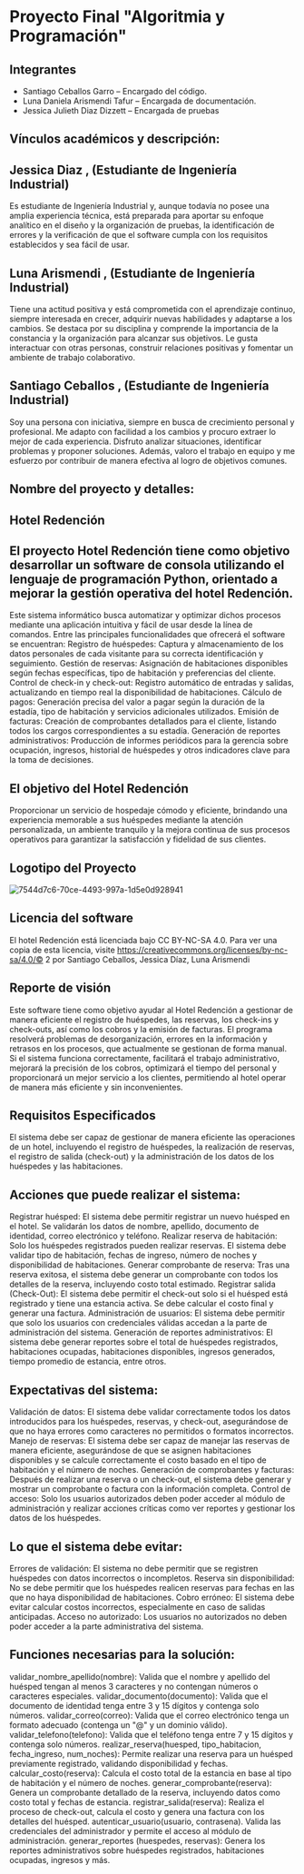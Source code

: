 # Proyecto Final "Algoritmia y Programación" 

## Integrantes 

- Santiago Ceballos Garro – Encargado del código. 
- Luna Daniela Arismendi Tafur – Encargada de documentación. 
- Jessica Julieth Diaz Dizzett – Encargada de pruebas 

## Vínculos académicos y descripción: 

## Jessica Diaz , (Estudiante de Ingeniería Industrial) 

Es estudiante de Ingeniería Industrial y, aunque todavía no posee una amplia experiencia técnica, está preparada para aportar su enfoque analítico en el diseño y la organización de pruebas, la identificación de errores y la verificación de que el software cumpla con los requisitos establecidos y sea fácil de usar. 

## Luna Arismendi , (Estudiante de Ingeniería Industrial) 

Tiene una actitud positiva y está comprometida con el aprendizaje continuo, siempre interesada en crecer, adquirir nuevas habilidades y adaptarse a los cambios. Se destaca por su disciplina y comprende la importancia de la constancia y la organización para alcanzar sus objetivos. Le gusta interactuar con otras personas, construir relaciones positivas y fomentar un ambiente de trabajo colaborativo. 

## Santiago Ceballos , (Estudiante de Ingeniería Industrial) 

Soy una persona con iniciativa, siempre en busca de crecimiento personal y profesional. Me adapto con facilidad a los cambios y procuro extraer lo mejor de cada experiencia. Disfruto analizar situaciones, identificar problemas y proponer soluciones. Además, valoro el trabajo en equipo y me esfuerzo por contribuir de manera efectiva al logro de objetivos comunes. 

## Nombre del proyecto y detalles: 

## Hotel Redención 

## El proyecto Hotel Redención tiene como objetivo desarrollar un software de consola utilizando el lenguaje de programación Python, orientado a mejorar la gestión operativa del hotel Redención.  

Este sistema informático busca automatizar y optimizar dichos procesos mediante una aplicación intuitiva y fácil de usar desde la línea de comandos. Entre las principales funcionalidades que ofrecerá el software se encuentran: Registro de huéspedes: Captura y almacenamiento de los datos personales de cada visitante para su correcta identificación y seguimiento. Gestión de reservas: Asignación de habitaciones disponibles según fechas específicas, tipo de habitación y preferencias del cliente. Control de check-in y check-out: Registro automático de entradas y salidas, actualizando en tiempo real la disponibilidad de habitaciones. Cálculo de pagos: Generación precisa del valor a pagar según la duración de la estadía, tipo de habitación y servicios adicionales utilizados. Emisión de facturas: Creación de comprobantes detallados para el cliente, listando todos los cargos correspondientes a su estadía. Generación de reportes administrativos: Producción de informes periódicos para la gerencia sobre ocupación, ingresos, historial de huéspedes y otros indicadores clave para la toma de decisiones.  

## El objetivo del Hotel Redención 

Proporcionar un servicio de hospedaje cómodo y eficiente, brindando una experiencia memorable a sus huéspedes mediante la atención personalizada, un ambiente tranquilo y la mejora continua de sus procesos operativos para garantizar la satisfacción y fidelidad de sus clientes. 

## Logotipo del Proyecto 
![7544d7c6-70ce-4493-997a-1d5e0d928941](https://github.com/user-attachments/assets/62dae58d-4d87-4325-972f-b96995c40185)

## Licencia del software 

El hotel Redención está licenciada bajo CC BY-NC-SA 4.0. Para ver una copia de esta licencia, visite https://creativecommons.org/licenses/by-nc-sa/4.0/© 2 por Santiago Ceballos, Jessica Díaz, Luna Arismendi 

## Reporte de visión 

Este software tiene como objetivo ayudar al Hotel Redención a gestionar de manera eficiente el registro de huéspedes, las reservas, los check-ins y check-outs, así como los cobros y la emisión de facturas. El programa resolverá problemas de desorganización, errores en la información y retrasos en los procesos, que actualmente se gestionan de forma manual. Si el sistema funciona correctamente, facilitará el trabajo administrativo, mejorará la precisión de los cobros, optimizará el tiempo del personal y proporcionará un mejor servicio a los clientes, permitiendo al hotel operar de manera más eficiente y sin inconvenientes. 

## Requisitos Especificados

El sistema debe ser capaz de gestionar de manera eficiente las operaciones de un hotel, incluyendo el registro de huéspedes, la realización de reservas, el registro de salida (check-out) y la administración de los datos de los huéspedes y las habitaciones. 

## Acciones que puede realizar el sistema: 

Registrar huésped: El sistema debe permitir registrar un nuevo huésped en el hotel. Se validarán los datos de nombre, apellido, documento de identidad, correo electrónico y teléfono. 
Realizar reserva de habitación: Solo los huéspedes registrados pueden realizar reservas. El sistema debe validar tipo de habitación, fechas de ingreso, número de noches y disponibilidad de habitaciones. Generar comprobante de reserva: Tras una reserva exitosa, el sistema debe generar un comprobante con todos los detalles de la reserva, incluyendo costo total estimado. 
Registrar salida (Check-Out): El sistema debe permitir el check-out solo si el huésped está registrado y tiene una estancia activa. 
Se debe calcular el costo final y generar una factura. 
Administración de usuarios: El sistema debe permitir que solo los usuarios con credenciales válidas accedan a la parte de administración del sistema. 
Generación de reportes administrativos: El sistema debe generar reportes sobre el total de huéspedes registrados, habitaciones ocupadas, habitaciones disponibles, ingresos generados, tiempo promedio de estancia, entre otros.  

## Expectativas del sistema: 

Validación de datos: El sistema debe validar correctamente todos los datos introducidos para los huéspedes, reservas, y check-out, asegurándose de que no haya errores como caracteres no permitidos o formatos incorrectos. Manejo de reservas: El sistema debe ser capaz de manejar las reservas de manera eficiente, asegurándose de que se asignen habitaciones disponibles y se calcule correctamente el costo basado en el tipo de habitación y el número de noches. Generación de comprobantes y facturas: Después de realizar una reserva o un check-out, el sistema debe generar y mostrar un comprobante o factura con la información completa. Control de acceso: Solo los usuarios autorizados deben poder acceder al módulo de administración y realizar acciones críticas como ver reportes y gestionar los datos de los huéspedes. 

## Lo que el sistema debe evitar: 

Errores de validación: El sistema no debe permitir que se registren huéspedes con datos incorrectos o incompletos. Reserva sin disponibilidad: No se debe permitir que los huéspedes realicen reservas para fechas en las que no haya disponibilidad de habitaciones. Cobro erróneo: El sistema debe evitar calcular costos incorrectos, especialmente en caso de salidas anticipadas. Acceso no autorizado: Los usuarios no autorizados no deben poder acceder a la parte administrativa del sistema. 

## Funciones necesarias para la solución: 

validar_nombre_apellido(nombre): Valida que el nombre y apellido del huésped tengan al menos 3 caracteres y no contengan números o caracteres especiales. 
validar_documento(documento): Valida que el documento de identidad tenga entre 3 y 15 dígitos y contenga solo números. 
validar_correo(correo): Valida que el correo electrónico tenga un formato adecuado (contenga un "@" y un dominio válido). 
validar_telefono(telefono): Valida que el teléfono tenga entre 7 y 15 dígitos y contenga solo números. 
realizar_reserva(huesped, tipo_habitacion, fecha_ingreso, num_noches): Permite realizar una reserva para un huésped previamente registrado, validando disponibilidad y fechas. 
calcular_costo(reserva): Calcula el costo total de la estancia en base al tipo de habitación y el número de noches. generar_comprobante(reserva): Genera un comprobante detallado de la reserva, incluyendo datos como costo total y fechas de estancia. registrar_salida(reserva): Realiza el proceso de check-out, calcula el costo y genera una factura con los detalles del huésped. 
autenticar_usuario(usuario, contrasena). Valida las credenciales del administrador y permite el acceso al módulo de administración. 
generar_reportes (huespedes, reservas): Genera los reportes administrativos sobre huéspedes registrados, habitaciones ocupadas, ingresos y más. 
